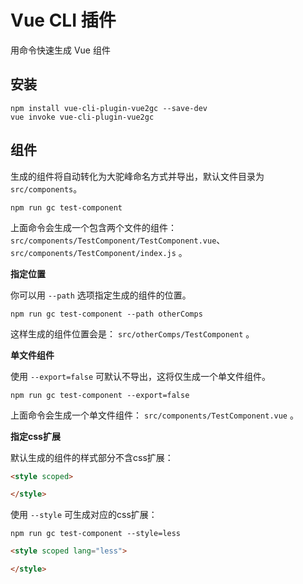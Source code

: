 # Vue CLI 插件
用命令快速生成 Vue 组件

## 安装

``` shell 
npm install vue-cli-plugin-vue2gc --save-dev
vue invoke vue-cli-plugin-vue2gc
```

## 组件

生成的组件将自动转化为大驼峰命名方式并导出，默认文件目录为 `src/components`。

``` shell
npm run gc test-component
```
上面命令会生成一个包含两个文件的组件： `src/components/TestComponent/TestComponent.vue`、`src/components/TestComponent/index.js` 。

**指定位置**

你可以用 `--path` 选项指定生成的组件的位置。

```
npm run gc test-component --path otherComps
```
这样生成的组件位置会是： `src/otherComps/TestComponent` 。

**单文件组件**

使用 `--export=false` 可默认不导出，这将仅生成一个单文件组件。

``` shell
npm run gc test-component --export=false
```
上面命令会生成一个单文件组件： `src/components/TestComponent.vue` 。

**指定css扩展**

默认生成的组件的样式部分不含css扩展：
``` html
<style scoped>

</style>
```

使用 `--style` 可生成对应的css扩展：
``` shell
npm run gc test-component --style=less
```
``` html
<style scoped lang="less">

</style>
```
